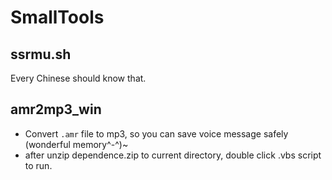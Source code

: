 # SmallTools

## ssrmu.sh 
Every Chinese should know that.
## amr2mp3_win
- Convert `.amr` file to mp3, so you can save voice message safely (wonderful memory^-^)~
- after unzip dependence.zip to current directory, double click .vbs script to run.
